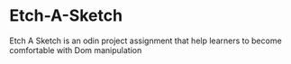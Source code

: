 # Etch-A-Sketch
Etch A Sketch is an odin project assignment  that help learners to become comfortable with Dom manipulation
